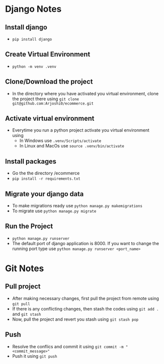 # Django Notes

## Install django
- `pip install django`

## Create Virtual Environment
- `python -m venv .venv`

## Clone/Download the project
- In the directory where you have activated you virtual environment, clone the project there using `git clone git@github.com:Arjoshi0/ecommerce.git`

## Activate virtual environment
- Everytime you run a python project activate you virtual environment using
  - In Windows use `.venv/Scripts/activate`
  - In Linux and MacOs use `source .venv/bin/activate`

## Install packages
- Go the the directory /ecommerce
- `pip install -r requirements.txt`

## Migrate your django data
- To make migrations ready use `python manage.py makemigrations`
- To migrate use `python manage.py migrate`

## Run the Project
- `python manage.py runserver`
- The default port of django application is 8000. If you want to change the running port type use `python manage.py runserver <port_name>`

# Git Notes

## Pull project
- After making necessary changes, first pull the project from remote using `git pull`
- If there is any conflicting changes, then stash the codes using `git add .` and `git stash`
- Now, pull the project and revert you stash using `git stash pop`

## Push
- Resolve the conflics and commit it using `git commit -m "<commit_message>"`
- Push it using `git push`